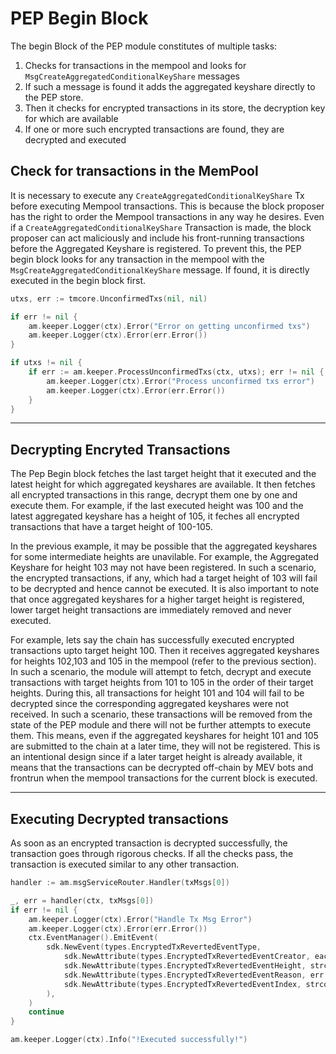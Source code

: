 # PEP Begin Block

The begin Block of the PEP module constitutes of multiple tasks:

1. Checks for transactions in the mempool and looks for `MsgCreateAggregatedConditionalKeyShare` messages
2. If such a message is found it adds the aggregated keyshare directly to the PEP store.
3. Then it checks for encrypted transactions in its store, the decryption key for which are available
4. If one or more such encrypted transactions are found, they are decrypted and executed

## Check for transactions in the MemPool

It is necessary to execute any `CreateAggregatedConditionalKeyShare` Tx before executing Mempool transactions. This is because the block proposer has the right to order the Mempool transactions in any way he desires. Even if a `CreateAggregatedConditionalKeyShare` Transaction is made, the block proposer can act maliciously and include his front-running transactions before the Aggregated Keyshare is registered. To prevent this, the PEP begin block looks for any transaction in the mempool with the `MsgCreateAggregatedConditionalKeyShare` message. If found, it is directly executed in the begin block first.

```go
utxs, err := tmcore.UnconfirmedTxs(nil, nil)

if err != nil {
    am.keeper.Logger(ctx).Error("Error on getting unconfirmed txs")
    am.keeper.Logger(ctx).Error(err.Error())
}

if utxs != nil {
    if err := am.keeper.ProcessUnconfirmedTxs(ctx, utxs); err != nil {
        am.keeper.Logger(ctx).Error("Process unconfirmed txs error")
        am.keeper.Logger(ctx).Error(err.Error())
    }
}
```

---

## Decrypting Encryted Transactions

The Pep Begin block fetches the last target height that it executed and the latest height for which aggregated keyshares are available. It then fetches all encrypted transactions in this range, decrypt them one by one and execute them. For example, if the last executed height was 100 and the latest aggregated keyshare has a height of 105, it feches all encrypted transactions that have a target height of 100-105.

In the previous example, it may be possible that the aggregated keyshares for some intermediate heights are unavilable. For example, the Aggregated Keyshare for height 103 may not have been registered. In such a scenario, the encrypted transactions, if any, which had a target height of 103 will fail to be decrypted and hence cannot be executed. It is also important to note that once aggregated keyshares for a higher target height is registered, lower target height transactions are immediately removed and never executed.

For example, lets say the chain has successfully executed encrypted transactions upto target height 100. Then it receives aggregated keyshares for heights 102,103 and 105 in the mempool (refer to the previous section). In such a scenario, the module will attempt to fetch, decrypt and execute transactions with target heights from 101 to 105 in the order of their target heights. During this, all transactions for height 101 and 104 will fail to be decrypted since the corresponding aggregated keyshares were not received. In such a scenario, these transactions will be removed from the state of the PEP module and there will not be further attempts to execute them. This means, even if the aggregated keyshares for height 101 and 105 are submitted to the chain at a later time, they will not be registered. This is an intentional design since if a later target height is already available, it means that the transactions can be decrypted off-chain by MEV bots and frontrun when the mempool transactions for the current block is executed.

---

## Executing Decrypted transactions

As soon as an encrypted transaction is decrypted successfully, the transaction goes through rigorous checks. If all the checks pass, the transaction is executed similar to any other transaction.

```go
handler := am.msgServiceRouter.Handler(txMsgs[0])

_, err = handler(ctx, txMsgs[0])
if err != nil {
    am.keeper.Logger(ctx).Error("Handle Tx Msg Error")
    am.keeper.Logger(ctx).Error(err.Error())
    ctx.EventManager().EmitEvent(
        sdk.NewEvent(types.EncryptedTxRevertedEventType,
            sdk.NewAttribute(types.EncryptedTxRevertedEventCreator, eachTx.Creator),
            sdk.NewAttribute(types.EncryptedTxRevertedEventHeight, strconv.FormatUint(eachTx.targetCondition, 10)),
            sdk.NewAttribute(types.EncryptedTxRevertedEventReason, err.Error()),
            sdk.NewAttribute(types.EncryptedTxRevertedEventIndex, strconv.FormatUint(eachTx.Index, 10)),
        ),
    )
    continue
}

am.keeper.Logger(ctx).Info("!Executed successfully!")
```
